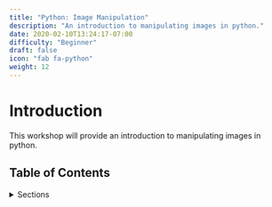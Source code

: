 ```yaml
---
title: "Python: Image Manipulation"
description: "An introduction to manipulating images in python."
date: 2020-02-10T13:24:17-07:00
difficulty: "Beginner"
draft: false
icon: "fab fa-python"
weight: 12
---
```


# Introduction
This workshop will provide an introduction to manipulating images in python.

## Table of Contents
<details>
<summary>Sections</summary>
{{% children %}}
</details>

